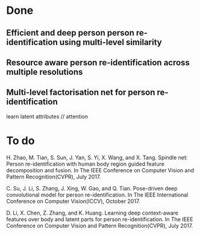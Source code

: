 # Done

## Efficient and deep person person re-identification using multi-level similarity

## Resource aware person re-identification across multiple resolutions

## Multi-level factorisation net for person re-identification

learn latent attributes // attention

# To do

H. Zhao, M. Tian, S. Sun, J. Yan, S. Yi, X. Wang, and X. Tang. Spindle net: Person re-identification with human body region guided feature decomposition and fusion. In The IEEE Conference on Computer Vision and Pattern Recognition(CVPR), July 2017.

C. Su, J. Li, S. Zhang, J. Xing, W. Gao, and Q. Tian. Pose-driven deep convolutional model for person re-identification. In The IEEE International Conference on Computer Vision(ICCV), October 2017.

D. Li, X. Chen, Z. Zhang, and K. Huang. Learning deep context-aware features over body and latent parts for person re-identification. In The IEEE Conference on Computer Vision and Pattern Recognition(CVPR), July 2017. 